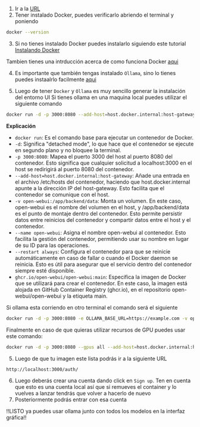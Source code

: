 
1. Ir a la [URL](https://github.com/open-webui/open-webui)
2. Tener instalado Docker, puedes verificarlo abriendo el terminal y poniendo
```bash
docker --version
```
3. Si no tienes instalado Docker puedes instalarlo siguiendo este tutorial [Instalando Docker](https://www.youtube.com/watch?v=-qNPeA4y90E&list=PLcB6GPlW-yDqJ0WlPGJS1rX-WpVpu6nox&index=24)

Tambien tienes una intrducción acerca de como funciona Docker [aqui](https://www.youtube.com/watch?v=hJzMsN_Lz2g&list=PLcB6GPlW-yDqJ0WlPGJS1rX-WpVpu6nox&index=23)

4. Es importante que también tengas instalado `Ollama`, sino lo tienes puedes instaalrlo facilmente [aqui](https://ollama.com/)

5.  Luego de tener `Docker` y `Ollama` es muy sencillo generar la instalación del entorno UI
Si tienes ollama en una maquina local puedes utilizar el siguiente comando
```bash
docker run -d -p 3000:8080 --add-host=host.docker.internal:host-gateway -v open-webui:/app/backend/data --name open-webui --restart always ghcr.io/open-webui/open-webui:main
```
**Explicación**
- `docker run`: Es el comando base para ejecutar un contenedor de Docker.
- `-d`: Significa "detached mode", lo que hace que el contenedor se ejecute en segundo plano y no bloquee la terminal.
- `-p 3000:8080`: Mapea el puerto 3000 del host al puerto 8080 del contenedor. Esto significa que cualquier solicitud a localhost:3000 en el host se redirigirá al puerto 8080 del contenedor.
- `--add-host=host.docker.internal:host-gateway`: Añade una entrada en el archivo /etc/hosts del contenedor, haciendo que host.docker.internal apunte a la dirección IP del host-gateway. Esto facilita que el contenedor se comunique con el host.
- `-v open-webui:/app/backend/data`: Monta un volumen. En este caso, open-webui es el nombre del volumen en el host, y /app/backend/data es el punto de montaje dentro del contenedor. Esto permite persistir datos entre reinicios del contenedor y compartir datos entre el host y el contenedor.
- `--name open-webui`: Asigna el nombre open-webui al contenedor. Esto facilita la gestión del contenedor, permitiendo usar su nombre en lugar de su ID para las operaciones.
- `--restart always`: Configura el contenedor para que se reinicie automáticamente en caso de fallar o cuando el Docker daemon se reinicia. Esto es útil para asegurar que el servicio dentro del contenedor siempre esté disponible.
- `ghcr.io/open-webui/open-webui:main`: Especifica la imagen de Docker que se utilizará para crear el contenedor. En este caso, la imagen está alojada en GitHub Container Registry (ghcr.io), en el repositorio open-webui/open-webui y la etiqueta main.

Si ollama esta corriendo en otro terminal el comando será el siguiente

```bash
docker run -d -p 3000:8080 -e OLLAMA_BASE_URL=https://example.com -v open-webui:/app/backend/data --name open-webui --restart always ghcr.io/open-webui/open-webui:main
```

Finalmente en caso de que quieras utilizar recursos de GPU puedes usar este comando:
```bash
docker run -d -p 3000:8080 --gpus all --add-host=host.docker.internal:host-gateway -v open-webui:/app/backend/data --name open-webui --restart always ghcr.io/open-webui/open-webui:cuda
```

5. Luego de que tu imagen este lista podrás ir a la siguiente URL
```bash
http://localhost:3000/auth/
```
6. Luego deberás crear una cuenta dando click en `Sign up`. Ten en cuenta que esto es una cuenta local así que si remueves el container y lo vuelves a lanzar tendrás que volver a hacerlo de nuevo
7. Posteriormente podrás entrar con esa cuenta

!!LISTO ya puedes usar ollama junto con todos los modelos en la interfaz gráfica!!
